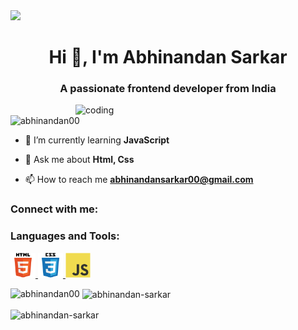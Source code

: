 <img src="https://1.bp.blogspot.com/-7A4WynwLsMw/XbBpCXG8fHI/AAAAAAAAMt4/uOa1bpLskYgrwGbllhSu2SDj_Mig8SXJQCLcBGAsYHQ/s1600/2000_600px.gif"/>

<h1 align="center">Hi 👋, I'm Abhinandan Sarkar</h1>
<h3 align="center">A passionate frontend developer from India</h3>
<img align="right" alt="coding"  width="400px" src="https://cdn.dribbble.com/users/1162077/screenshots/3848914/programmer.gif"/>
<p align="left"> <img src="https://komarev.com/ghpvc/?username=abhinandan00&label=Profile%20views&color=0e75b6&style=flat" alt="abhinandan00" /> </p>

- 🌱 I’m currently learning **JavaScript**

- 💬 Ask me about **Html, Css**

- 📫 How to reach me **abhinandansarkar00@gmail.com**

<h3 align="left">Connect with me:</h3>
<p align="left">
</p>

<h3 align="left">Languages and Tools:</h3>
<p align="left"><a href="https://www.w3.org/html/" target="_blank" rel="noreferrer"> <img src="https://raw.githubusercontent.com/devicons/devicon/master/icons/html5/html5-original-wordmark.svg" alt="html5" width="40" height="40"/> </a><a href="https://www.w3schools.com/css/" target="_blank" rel="noreferrer"><img src="https://raw.githubusercontent.com/devicons/devicon/master/icons/css3/css3-original-wordmark.svg" alt="css3" width="40" height="40"/> <a href="https://developer.mozilla.org/en-US/docs/Web/JavaScript" target="_blank" rel="noreferrer"> <img src="https://raw.githubusercontent.com/devicons/devicon/master/icons/javascript/javascript-original.svg" alt="javascript" width="40" height="40"/> </a> </p>

<p><img align="left" src="https://github-readme-stats.vercel.app/api/top-langs?username=abhinandan-sarkar&show_icons=true&locale=en&layout=compact" alt="abhinandan00" /></p>

<p>&nbsp;<img align="center" src="https://github-readme-stats.vercel.app/api?username=abhinandan00&show_icons=true&locale=en" alt="abhinandan-sarkar" /></p>

<p><img align="center" src="https://github-readme-streak-stats.herokuapp.com/?user=abhinandan-sarkar&" alt="abhinandan-sarkar" /></p>
